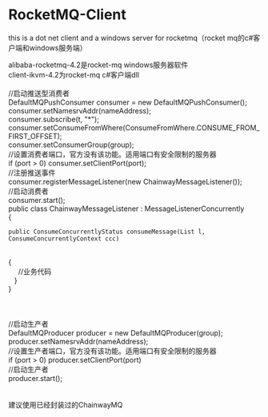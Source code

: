 # RocketMQ-Client
this is a dot net client and a windows server for rocketmq（rocket mq的c#客户端和windows服务端）

alibaba-rocketmq-4.2是rocket-mq windows服务器软件
<br>
client-ikvm-4.2为rocket-mq c#客户端dll
<br>
<br>
//启动推送型消费者
<br>
DefaultMQPushConsumer consumer = new DefaultMQPushConsumer();
<br>
consumer.setNamesrvAddr(nameAddress);
<br>
consumer.subscribe(t, "*");
<br>
consumer.setConsumeFromWhere(ConsumeFromWhere.CONSUME_FROM_FIRST_OFFSET);
<br>
consumer.setConsumerGroup(group);
<br>
//设置消费者端口，官方没有该功能。适用端口有安全限制的服务器
<br>
if (port > 0) consumer.setClientPort(port);
<br>
//注册推送事件
<br>
consumer.registerMessageListener(new ChainwayMessageListener());
<br>
//启动消费者
<br>
consumer.start();
<br>
public class ChainwayMessageListener : MessageListenerConcurrently
<br>
{
<br>

    public ConsumeConcurrentlyStatus consumeMessage(List l, ConsumeConcurrentlyContext ccc)
<br>
    {
<br>
      //业务代码
<br>
    }
<br>
}
<br>

<br>
<br>
<br>
//启动生产者
<br>
DefaultMQProducer producer = new DefaultMQProducer(group);
<br>
producer.setNamesrvAddr(nameAddress);
<br>
//设置生产者端口，官方没有该功能。适用端口有安全限制的服务器
<br>
if (port > 0) producer.setClientPort(port)
<br>
//启动生产者
<br>
producer.start();
<br>

<br>
<br>
建议使用已经封装过的ChainwayMQ

